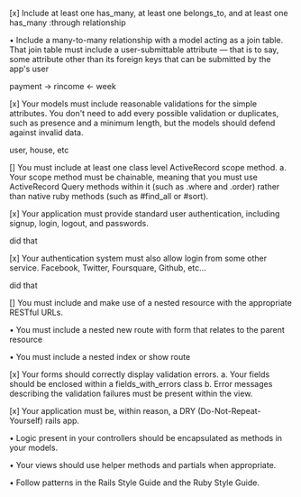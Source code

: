 [x] Include at least one has_many, at least one belongs_to, and at least one has_many :through relationship

• Include a many-to-many relationship with a model acting as a join table. That join table must include a user-submittable attribute — that is to say, some attribute other than its foreign keys that can be submitted by the app's user

payment -> rincome <- week

[x] Your models must include reasonable validations for the simple attributes. You don't need to add every possible validation or duplicates, such as presence and a minimum length, but the models should defend against invalid data.

user, house, etc

[] You must include at least one class level ActiveRecord scope method. a. Your scope method must be chainable, meaning that you must use ActiveRecord Query methods within it (such as .where and .order) rather than native ruby methods (such as #find_all or #sort).

[x] Your application must provide standard user authentication, including signup, login, logout, and passwords.

did that

[x] Your authentication system must also allow login from some other service. Facebook, Twitter, Foursquare, Github, etc...

did that

[] You must include and make use of a nested resource with the appropriate RESTful URLs.

• You must include a nested new route with form that relates to the parent resource

• You must include a nested index or show route

[x] Your forms should correctly display validation errors. a. Your fields should be enclosed within a fields_with_errors class b. Error messages describing the validation failures must be present within the view.

[x] Your application must be, within reason, a DRY (Do-Not-Repeat-Yourself) rails app.

• Logic present in your controllers should be encapsulated as methods in your models.

• Your views should use helper methods and partials when appropriate.

• Follow patterns in the Rails Style Guide and the Ruby Style Guide.
